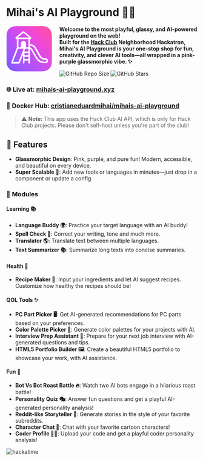 # Mihai's AI Playground 🎉🤖

<img src="static/assets/ai-playground-logo.png" alt="AI Playground Logo" width="120" align="left" style="margin-right: 20px;"/>

**Welcome to the most playful, glassy, and AI-powered playground on the web!  
Built for the [Hack Club](https://hackclub.com/) Neighborhood Hackatron, Mihai's AI Playground is your one-stop shop for fun, creativity, and clever AI tools—all wrapped in a pink-purple glassmorphic vibe. ✨**

![GitHub Repo Size](https://img.shields.io/github/repo-size/cristianeduardmihai/mihais-ai-playground?style=flat-square&logo=github&label=Repo%20Size&color=8B5CF6&labelColor=1E1E2D) ![GitHub Stars](https://img.shields.io/github/stars/cristianeduardmihai/mihais-ai-playground?style=social)

### 🌐 **Live at:** [mihais-ai-playground.xyz](https://mihais-ai-playground.xyz/)

### 🐳 **Docker Hub:** [cristianeduardmihai/mihais-ai-playground](https://hub.docker.com/repository/docker/cristianeduardmihai/mihais-ai-playground)

> ⚠️ **Note:** This app uses the Hack Club AI API, which is only for Hack Club projects. Please don't self-host unless you're part of the club!

## 🦄 Features

- **Glassmorphic Design**: Pink, purple, and pure fun! Modern, accessible, and beautiful on every device.
- **Super Scalable** 🚀: Add new tools or languages in minutes—just drop in a component or update a config.

### 🧩 **Modules**

#### Learning 📚
- **Language Buddy 🌍**: Practice your target language with an AI buddy!
- **Spell Check 📝**: Correct your writing, tone and much more.
- **Translator 🌎**: Translate text between multiple languages.
- **Text Summarizer 📚**: Summarize long texts into concise summaries.

#### Health 🥗
- **Recipe Maker 🍳**: Input your ingredients and let AI suggest recipes. Customize how healthy the recipes should be!

#### QOL Tools ✨
- **PC Part Picker 🖥️**: Get AI-generated recommendations for PC parts based on your preferences.
- **Color Palette Picker 🎨**: Generate color palettes for your projects with AI.
- **Interview Prep Assistant 🎤**: Prepare for your next job interview with AI-generated questions and tips.
- **HTML5 Portfolio Builder 🖼️**: Create a beautiful HTML5 portfolio to showcase your work, with AI assistance.

#### Fun 🤖
- **Bot Vs Bot Roast Battle 🔥**: Watch two AI bots engage in a hilarious roast battle!
- **Personality Quiz 🎭**: Answer fun questions and get a playful AI-generated personality analysis!
- **Reddit-like Storyteller 📖**: Generate stories in the style of your favorite subreddits.
- **Character Chat 🤖**: Chat with your favorite cartoon characters!
- **Coder Profile 🧑‍💻**: Upload your code and get a playful coder personality analysis!


![hackatime](https://github-readme-stats.hackclub.dev/api/wakatime?username=2408&api_domain=hackatime.hackclub.com&theme=calm_pink&custom_title=Hackatime+Stats&layout=compact&cache_seconds=0&langs_count=8)